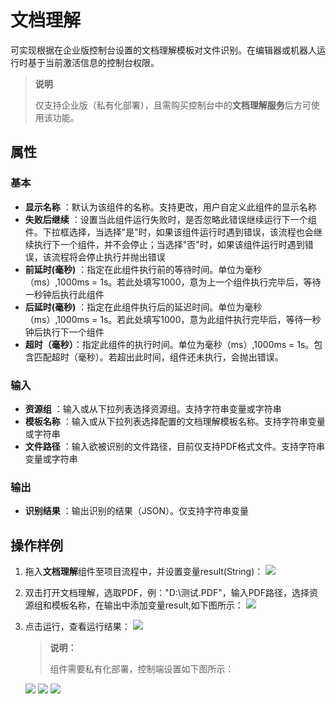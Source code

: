 # 文档理解

可实现根据在企业版控制台设置的文档理解模板对文件识别。在编辑器或机器人运行时基于当前激活信息的控制台权限。
>**说明**
>
>仅支持企业版（私有化部署），且需购买控制台中的**文档理解服务**后方可使用该功能。


## 属性

### 基本

- **显示名称** ：默认为该组件的名称。支持更改，用户自定义此组件的显示名称
- **失败后继续** ：设置当此组件运行失败时，是否忽略此错误继续运行下一个组件。下拉框选择，当选择"是"时，如果该组件运行时遇到错误，该流程也会继续执行下一个组件，并不会停止；当选择"否"时，如果该组件运行时遇到错误，该流程将会停止执行并抛出错误
- **前延时(毫秒)** ：指定在此组件执行前的等待时间。单位为毫秒（ms）,1000ms = 1s。若此处填写1000，意为上一个组件执行完毕后，等待一秒钟后执行此组件
- **后延时(毫秒)** ：指定在此组件执行后的延迟时间。单位为毫秒（ms）,1000ms = 1s。若此处填写1000，意为此组件执行完毕后，等待一秒钟后执行下一个组件
- **超时（毫秒）**：指定此组件的执行时间。单位为毫秒（ms）,1000ms = 1s。包含匹配超时（毫秒）。若超出此时间，组件还未执行，会抛出错误。


### 输入

- **资源组** ：输入或从下拉列表选择资源组。支持字符串变量或字符串
- **模板名称** ：输入或从下拉列表选择配置的文档理解模板名称。支持字符串变量或字符串
- **文件路径** ：输入欲被识别的文件路径，目前仅支持PDF格式文件。支持字符串变量或字符串

### 输出

- **识别结果** ：输出识别的结果（JSON）。仅支持字符串变量

## 操作样例

1. 拖入**文档理解**组件至项目流程中，并设置变量result(String)：
![](https://docimages.blob.core.chinacloudapi.cn/images/Activities/DocReader_1.png)

2. 双击打开文档理解，选取PDF，例："D:\\测试.PDF"，输入PDF路径，选择资源组和模板名称，在输出中添加变量result,如下图所示：
![](https://docimages.blob.core.chinacloudapi.cn/images/Activities/DocReader_2.png)

3. 点击运行，查看运行结果：
![](https://docimages.blob.core.chinacloudapi.cn/images/Activities/DocReader_3.png)

   >**说明：**
   >
   >组件需要私有化部署，控制端设置如下图所示：

   ![](https://docimages.blob.core.chinacloudapi.cn/images/Activities/DocReader_4.png)
   ![](https://docimages.blob.core.chinacloudapi.cn/images/Activities/DocReader_5.png)
   ![](https://docimages.blob.core.chinacloudapi.cn/images/Activities/DocReader_6.png)

